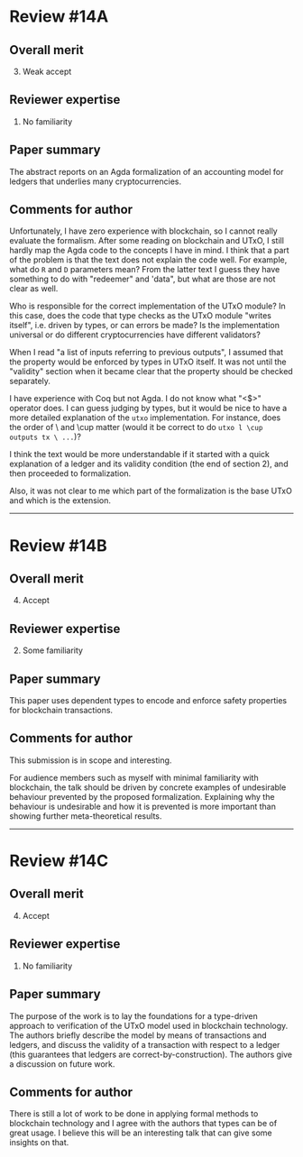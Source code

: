 Review #14A
===========================================================================

Overall merit
------------
3. Weak accept

Reviewer expertise
------------------
1. No familiarity

Paper summary
-------------
The abstract reports on an Agda formalization of an accounting model for ledgers that underlies many cryptocurrencies.

Comments for author
-------------------
Unfortunately, I have zero experience with blockchain, so I cannot really evaluate the formalism. After some reading on blockchain and UTxO, I still hardly map the Agda code to the concepts I have in mind. I think that a part of the problem is that the text does not explain the code well. For example, what do `R` and `D` parameters mean? From the latter text I guess they have something to do with "redeemer" and 'data", but what are those are not clear as well.

Who is responsible for the correct implementation of the UTxO module? In this case, does the code that type checks as the UTxO module "writes itself", i.e. driven by types, or can errors be made? Is the implementation universal or do different cryptocurrencies have different validators?

When I read "a list of inputs referring to previous outputs", I assumed that the property would be enforced by types in UTxO itself. It was not until the "validity" section when it became clear that the property should be checked separately.

I have experience with Coq but not Agda. I do not know what "<$>" operator does. I can guess judging by types, but it would be nice to have a more detailed explanation of the `utxo` implementation. For instance, does the order of \ and \cup matter (would it be correct to do `utxo l \cup outputs tx \ ...`)?

I think the text would be more understandable if it started with a quick explanation of a ledger and its validity condition (the end of section 2), and then proceeded to formalization.

Also, it was not clear to me which part of the formalization is the base UTxO and which is the extension.


* * * * * * * * * * * * * * * * * * * * * * * * * * * * * * * * * * * * * *


Review #14B
===========================================================================

Overall merit
-------------
4. Accept

Reviewer expertise
------------------
2. Some familiarity

Paper summary
-------------
This paper uses dependent types to encode and enforce safety properties for blockchain transactions.

Comments for author
-------------------
This submission is in scope and interesting.

For audience members such as myself with minimal familiarity with blockchain, the talk should be driven by concrete examples of undesirable behaviour prevented by the proposed formalization. Explaining why the behaviour is undesirable and how it is prevented is more important than showing further meta-theoretical results.


* * * * * * * * * * * * * * * * * * * * * * * * * * * * * * * * * * * * * *


Review #14C
===========================================================================

Overall merit
-------------
4. Accept

Reviewer expertise
------------------
1. No familiarity

Paper summary
-------------
The purpose of the work is to lay the foundations for a type-driven approach to verification of the UTxO model used in blockchain technology. The authors briefly describe the model by means of transactions and ledgers, and discuss the validity of a transaction with respect to a ledger (this guarantees that ledgers are correct-by-construction). The authors give a discussion on future work.

Comments for author
-------------------
There is still a lot of work to be done in applying formal methods to blockchain technology and I agree with the authors that types can be of great usage. I believe this will be an interesting talk that can give some insights on that.


